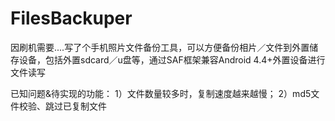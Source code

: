 # FilesBackuper

因刷机需要....写了个手机照片文件备份工具，可以方便备份相片／文件到外置储存设备，包括外置sdcard／u盘等，通过SAF框架兼容Android 4.4+外置设备进行文件读写

已知问题&待实现的功能：
1）文件数量较多时，复制速度越来越慢；
2）md5文件校验、跳过已复制文件
